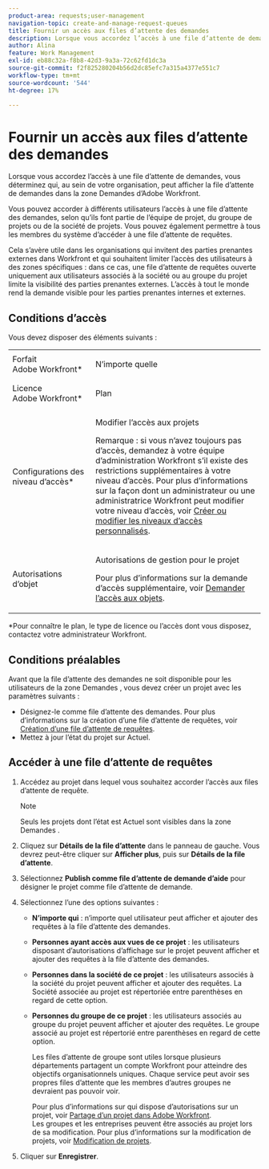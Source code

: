 ```yaml
---
product-area: requests;user-management
navigation-topic: create-and-manage-request-queues
title: Fournir un accès aux files d’attente des demandes
description: Lorsque vous accordez l’accès à une file d’attente de demandes, vous déterminez qui, au sein de votre organisation, peut afficher la file d’attente de demandes dans la zone Demandes d’Adobe Workfront.
author: Alina
feature: Work Management
exl-id: eb88c32a-f8b8-42d3-9a3a-72c62fd1dc3a
source-git-commit: f2f825280204b56d2dc85efc7a315a4377e551c7
workflow-type: tm+mt
source-wordcount: '544'
ht-degree: 17%

---
```


# Fournir un accès aux files d’attente des demandes

Lorsque vous accordez l’accès à une file d’attente de demandes, vous déterminez qui, au sein de votre organisation, peut afficher la file d’attente de demandes dans la zone Demandes d’Adobe Workfront.

Vous pouvez accorder à différents utilisateurs l’accès à une file d’attente des demandes, selon qu’ils font partie de l’équipe de projet, du groupe de projets ou de la société de projets. Vous pouvez également permettre à tous les membres du système d’accéder à une file d’attente de requêtes. 

Cela s’avère utile dans les organisations qui invitent des parties prenantes externes dans Workfront et qui souhaitent limiter l’accès des utilisateurs à des zones spécifiques : dans ce cas, une file d’attente de requêtes ouverte uniquement aux utilisateurs associés à la société ou au groupe du projet limite la visibilité des parties prenantes externes. L’accès à tout le monde rend la demande visible pour les parties prenantes internes et externes.

## Conditions d’accès

Vous devez disposer des éléments suivants :

<table style="table-layout:auto"> 
 <col> 
 <col> 
 <tbody> 
  <tr> 
   <td role="rowheader">Forfait Adobe Workfront*</td> 
   <td> <p>N’importe quelle </p> </td> 
  </tr> 
  <tr> 
   <td role="rowheader">Licence Adobe Workfront*</td> 
   <td> <p>Plan </p> </td> 
  </tr> 
  <tr> 
   <td role="rowheader">Configurations des niveau d’accès*</td> 
   <td> <p>Modifier l’accès aux projets</p> <p>Remarque : si vous n’avez toujours pas d’accès, demandez à votre équipe d’administration Workfront s’il existe des restrictions supplémentaires à votre niveau d’accès. Pour plus d’informations sur la façon dont un administrateur ou une administratrice Workfront peut modifier votre niveau d’accès, voir <a href="../../../administration-and-setup/add-users/configure-and-grant-access/create-modify-access-levels.md" class="MCXref xref">Créer ou modifier les niveaux d’accès personnalisés</a>.</p> </td> 
  </tr> 
  <tr> 
   <td role="rowheader">Autorisations d’objet</td> 
   <td> <p> Autorisations de gestion pour le projet</p> <p>Pour plus d’informations sur la demande d’accès supplémentaire, voir <a href="../../../workfront-basics/grant-and-request-access-to-objects/request-access.md" class="MCXref xref">Demander l’accès aux objets</a>.</p> </td> 
  </tr> 
 </tbody> 
</table>

&#42;Pour connaître le plan, le type de licence ou l’accès dont vous disposez, contactez votre administrateur Workfront.

## Conditions préalables

Avant que la file d’attente des demandes ne soit disponible pour les utilisateurs de la zone Demandes , vous devez créer un projet avec les paramètres suivants :

* Désignez-le comme file d’attente des demandes. Pour plus d’informations sur la création d’une file d’attente de requêtes, voir [Création d’une file d’attente de requêtes](../../../manage-work/requests/create-and-manage-request-queues/create-request-queue.md).
* Mettez à jour l’état du projet sur Actuel.

## Accéder à une file d’attente de requêtes

1. Accédez au projet dans lequel vous souhaitez accorder l’accès aux files d’attente de requête.

   >[!NOTE]
   >
   >Seuls les projets dont l’état est Actuel sont visibles dans la zone Demandes .

1. Cliquez sur **Détails de la file d’attente** dans le panneau de gauche. Vous devrez peut-être cliquer sur **Afficher plus**, puis sur **Détails de la file d’attente**.
1. Sélectionnez **Publish comme file d’attente de demande d’aide** pour désigner le projet comme file d’attente de demande.
1. Sélectionnez l’une des options suivantes :

   * **N’importe qui** : n’importe quel utilisateur peut afficher et ajouter des requêtes à la file d’attente des demandes.
   * **Personnes ayant accès aux vues de ce projet** : les utilisateurs disposant d’autorisations d’affichage sur le projet peuvent afficher et ajouter des requêtes à la file d’attente des demandes. 
   * **Personnes dans la société de ce projet** : les utilisateurs associés à la société du projet peuvent afficher et ajouter des requêtes. La Société associée au projet est répertoriée entre parenthèses en regard de cette option. 
   * **Personnes du groupe de ce projet** : les utilisateurs associés au groupe du projet peuvent afficher et ajouter des requêtes. Le groupe associé au projet est répertorié entre parenthèses en regard de cette option.

     Les files d’attente de groupe sont utiles lorsque plusieurs départements partagent un compte Workfront pour atteindre des objectifs organisationnels uniques. Chaque service peut avoir ses propres files d’attente que les membres d’autres groupes ne devraient pas pouvoir voir.

     Pour plus d’informations sur qui dispose d’autorisations sur un projet, voir [Partage d’un projet dans Adobe Workfront](../../../workfront-basics/grant-and-request-access-to-objects/share-a-project.md).\
     Les groupes et les entreprises peuvent être associés au projet lors de sa modification. Pour plus d’informations sur la modification de projets, voir [Modification de projets](../../../manage-work/projects/manage-projects/edit-projects.md).

1. Cliquer sur **Enregistrer**.
